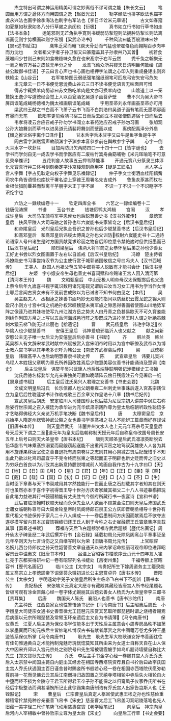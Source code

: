 <!-- { "loadSidebar": true } -->
　　杰立特出可谓之神运用精美可谓之妙离俗不谬可谓之能【朱长文云】
　　笔圆而用方谓之遒体方而用圆谓之逸【赵茝光云】
　　勒字顔法也排字欧法也描字虞永兴法也画字徐季海法也刷字右军法也【李日华诠米元章语】
　　古文如春籀如夏篆如秋隶如冬八分行草嵗之余闰也【衍极】
　　真书如立行书如行草书如走【法书本象】
　　运笔邪则无芒角执手寛则书缓弱防掣短则法拥肿防掣长则法离凘画促则字势横画疎则字形慢【梁武帝论书】
　　千种风流曰能百般滋味曰妙【窦述书赋注】
　　鹰隼乏采而翰飞戻天骨劲而气猛也翚翟偹色而翺翔百歩肉丰而力沈也
　　文者祖父字者子孙卫恒又曰篆籀盖其子孙隶艸乃其曽
　　初若食蔗喉间少甘则己末则如食橄榄味久愈在也宋髙宗于右军云然
　　秃千兔之翰聚无一毫之觔穷万谷之皮敛无半分之骨
　　龙鸾飞动众所共窥天日清明臣何敢绘【周益公跋御书佳语】子云曰言心声也书心画也相押字法谓之心印入则重规叠矩出则奔轶絶尘【山谷云】
　　右军笔势图云弱纸强笔强纸弱笔可匹危弓安矢安弓危矢
　　米元章云一日不书便觉思澁黄山谷云三日不读书便觉语言无味面目可憎
　　得苏字辄换羊肉蜀谚曰苏文熟吃羊肉是文亦可换羊肉也
　　山隂道士以一笼鵞换王逸少写道徳经会觉上人以百瓮酒乞吴道子画菩萨壁
　　曹不兴为吴大帝书屏风误笔成蝇杨徳祖为魏太祖画扇误笔成蝇
　　字用垩帚刘永年画虽垩帚亦可用
　　梁武曰王献之书白而不飞萧子云书飞而不白荆浩曰吴道子画有笔而无墨项容画有墨而无笔
　　欧阳率更见索靖书宿三日而后去阎立本视张僧繇迹宿十日而后去
　　韦孝将凌云台应召戒子孙勿学书阎立本春苑池应召戒子孙勿习画
　　张旭观公孙大娘舞剑而草书以进吴道元请裴将舞剑而壁画以成
　　离傍配禹泽分外臯【顔之推论俗字离作□泽作】
　　甘本舌字舌本甘字又曰牛是鱼字鱼是牛字
　　囘古雷字渊黙雷声故顔渊字子渊参本音叅参前在舆故参字子舆
　　心字一倒火耳水字一坎卦耳
　　目加两防贝欠两防四口一十四十一口【皆字谜也】
　　去学书而学剑自无一成去学书而学医应有二废枯竹篙舟曲筯哺物【米元晖喻笔不可意见癸辛襍识】
　　五花判舍人故事五云押韦陟能事
　　开通元寳八分篆隶三体淳化元寳真行艸三体弓剑刻秦定字汴京楼观刻燕用字【疑是工匠名】
　　术人字占宫人字舞【字占见耿定向权子字舞见乐襍録记】
　　仲子手文士衡洒血桂阳鹤觜司农牛角皆语怪也库狄干署名逆上穿锥王周署名先吉成外
　　鲁鱼亥豕甚而杖杜金根伏猎防麞甚而梨离羊芋朋字未正丁字不屈
　　不识一丁不识一个不识瞎字不识纥字也

　　六防之一録续编卷十一
　　钦定四库全书
　　六艺之一録续编卷十二　　　钱唐倪涛撰
　　书谱
　　玉台书史
　　钱塘厉鹗太鸿辑
　　宫闱
　　汉
　　孝成许皇后　大司马车骑将军平恩侯女也后聪慧善史书【汉书外戚传】
　　章徳窦皇后　扶风平陵人大司马融之曽孙也年六嵗能书亲家皆竒之【后汉书皇后纪】
　　和帝隂皇后　光烈皇后兄执金吾识之曽孙也后少聪慧善书艺【后汉书皇后纪】
　　和熹邓皇后　和熹邓皇后讳绥太傅禹之孙也父训防校尉六嵗能史书十二通诗论语家人号曰诸生是时方国贡献竞求珍丽之物自后即位悉令禁絶嵗时但供纸墨而已【后汉书皇后纪】
　　顺烈梁皇后　讳汭大将军商之女恭怀皇后弟之孙也少善女工好史书尝以烈女图画置于左右以自监戒【后汉书皇后纪】
　　冯嫽　楚主侍者冯嫽能史书习事尝持汉节为公主使行赏于城郭诸国敬信之号曰冯夫人【汉书西域传】
　　王美人　赵国人也祖父苞五官中郎将美人聪敏有才能书会计【后汉书皇后纪】
　　左姬　字小娥安帝生母也善史书喜词赋和帝赐诸王宫人因入清河第【清河孝王传】
　　魏
　　文昭甄皇后　中山无极人明帝母汉太保甄邯后也父逸上蔡令后年九嵗喜书视字辄识数用诸兄笔砚兄谓后曰汝当习女工用书为学当作女博士耶后言闻古贤女未有不览前世成败以为已诫者不知书何由见之【本传】
　　吴
　　吴主赵夫人　丞相逹之妹善书画巧妙无双能扵指间以防丝织云霞龙蛇之锦大则盈尺小则方寸宫中谓之机絶孙权常叹魏楚未夷军旅之隙思得善画者使图山川地势军阵之像逹乃进其妹权使写九州江湖方岳之势夫人曰丹青之色甚易歇灭不可久寳妾能刺绣作列国方帛之上写以五岳河海城邑行阵之形既成乃进扵吴王时人谓之针絶虽棘刺木猿云梯飞防无过此丽也【拾遗记】
　　晋
　　武元杨皇后　讳艳字琼芝农华隂人也少聪慧善书
　　安僖王皇后　讳神爱琅邪临沂人也父献之
　　献之尚新安愍公主无子唯一女后立为安僖皇后后亦善书【书断】
　　齐
　　韩兰英　韩兰英吴郡人有文辞宋孝武时献中兴赋被赏入宫宋明帝时用以为宫中职僚及武帝以为博士教六宫书学以其年老多识呼为韩公云【南史齐武穆裴后传】
　　梁
　　武徳郗皇后　讳徽髙平人也后幼明慧善隶书读史传
　　陈
　　武宣章皇后　讳要儿吴兴乌程人本姓钮父章明为章氏所养因改姓焉后少聦慧美容仪善书计能诵诗及楚词【南史】
　　后主沈皇后　讳婺华吴兴武康人也后性端静聪明强记渉猎经史工书翰
　　沈氏后徳名标婺华允光亲署独美可嘉如晚晴阵云傍日残霞注云今见署启一纸【窦臮述书赋】
　　后主皇后沈氏吴兴人君理之女善书【书史会要】
　　北魏
　　文成文明皇后冯氏　长乐信都人也父朗秦雍二州刺史坐事诛后遂入宫髙宗践位立为皇后后性聦逹学书计作劝戒歌三百余章又作皇诰十八章【魏书后妃传】
　　宣武灵皇后胡氏　安定临川人司徒国珍女也后姑为尼世宗初入讲禁中讽左右称后姿行世宗闻之召入掖廷为承华进为充华嫔肃宗践阼尊为皇太后临朝听政性聪悟多才艺略得佛经大义亲览万机手笔决断【魏书皇后传】
　　唐
　　太穆窦皇后　京兆始平人隋定州緫管神武公毅之女也善书学类髙祖之书人不能辨工篇章而好存规诫【旧唐书本传】
　　则天皇后武氏　讳曌并州文水人也上元元年髙宗号天皇皇后号天后天下谓之二圣道元年为皇太后临朝称制天授元年后自称皇帝改国号周长安五年上后号曰则天大圣皇帝【唐书本纪】
　　唐则天顺圣皇后武氏凛凛英断脱去铅华脂韦气味乘髙宗溺爱而窥觎窃起遂能不出重闱深宻之地驾驭英雄使人人各为其用不旋踵果移唐室使之善自退托有周南卷耳之志则其用心岂减古贤后妃哉惜乎不知出此乃欲以牝鸡司晨宜乎不克令终而张柬之等起而正子明辟也新史贬而传之旧史以为穷妖白首良以为训攷其出新意持臆説増减前人笔画自我作古为十九字曰□【天】□【地】□【日】囝【月】○【星】□【君】□【年】□【正】□【臣】曌【照】□【戴】□【载】□【国】□【初】□【证】□【授】□【人】□【圣】□【生】当时臣下章奏与天下书契咸用其字然独能行一世而止唐之石刻载其字者知其在则天时也虽然亦本于喜作字初得晋王导十世孙方庆者家藏其祖父二十八人书迹摹榻把玩自此笔力益进其行书骎骎稍能有丈夫胜气今御府所藏行书一夜宴诗【宣和书谱】
　　武后君临藻翰时钦顺天经而永保先业从人欲而不顾兼金注曰则天皇后沛国武氏士彠女临朝称尊号曰大周金轮皇帝时凤阁侍郎石泉王公方庆即晋朝丞相导十世孙有累代祖父书迹保传于家凡二十八人缉成一十一卷后墨制问方庆因而献焉后不欲夺志遂尽摸写留内其本加寳饰锦缋归还王氏人到于今称之右史崔融撰王氏寳章集序具载其事【窦臮述书赋】
　　荐福寺天后飞白题额崇福寺武后题额【歴代名画记】周升仙太子碑圣厯二年武后撰并行书【金石録】延载初周允元除凤阁鸾台平章事证圣元年卒则天为七言诗伤之又自缮写时以为荣【旧唐书周允元传】
　　上官昭容　名婉儿西台侍郎仪之孙天性韶警善文章自通天以来内掌诏命掞丽可观帝即位进拜昭容景云中谥惠文【旧唐书本传】
　　吕温上官昭容书楼歌序云贞元十四年友人崔仁亮于东都买得研神记一卷有昭容列名书缝处【吕衡州集】
　　千福寺额上官昭容书【歴代名画记】
　　临川公主【太宗女】　韦贵妃所生下嫁周道务主工籀隶能属文髙宗立上孝徳颂帝下诏褒荅永徽初进长公主恩赏卓异【唐书本传】
　　晋阳公主【太宗女】　字明逺幼字兕子文徳皇后所生主临帝飞白书下不能辨【唐书本传】
　　贵妃杨氏　宋张端义云真定大厯寺有藏殿其藏经皆唐宫人所书经尾题名皆极可观有涂金匣藏心经一卷字体尤婉丽其后题云善女人杨氏为大唐皇帝李三郎书【贵耳集】
　　后唐
　　魏国夫人陈氏　襄阳人也善书【唐书沙陀传】
　　南唐
　　先主种氏　江西良家女也性警悟通书记计【马令南唐书】后主昭惠后周氏　小字娥皇大司徒宗女通书史善音律尤工琵琶元宗赏其艺取所御琵琶时谓之烧槽者赐焉后病亟以元宗所赐琵琶及常臂玉环亲遗后主又自为书请薄【马令南唐书】
　　保仪黄氏　江夏人后主选为保仪书学伎能多出于天性后主属意会小周専房品秩不加苐以掌墨寳而已初元宗后主皆妙笔札博収古书有献者厚赏之宫中图籍万卷尤多钟王墨迹皆系保仪所掌【马令南唐书】
　　耿先生　耿先生军大校耿谦女好书善画往往有佳句雅通黄白之术能拘制鬼魅竒瑰恍惚莫知其所由来为女道士自称天自在山人保大中因宋齐邱以入宫元宗处之别院号曰先生常被碧霞帔手如鸟爪题诗墙壁自称比大先生【郑文寳耿先生传】
　　乔氏　李后主手书金字心经一卷赐其宫人乔氏乔氏后入太宗禁中闻国主薨自内庭出其经舍在相国寺西塔院资荐且自书扵后曰故李氏国主宫人乔氏伏遇国主百日谨舍昔时赐妾所书般若心经一卷在相国寺西塔院伏愿弥勒尊前持一花而见佛云云其后江南僧持归故国置之天禧寺塔相轮中寺后失火相轮自火中堕而经不损为金陵守王君玉所得君玉卒子孙不能保之以归甯凤子仪家乔氏所书在经后字极整洁而词甚凄惋所记止此徐锴集南唐制诰有乔氏宫人出家告岂斯人也【王铚黙记】
　　宋
　　曹皇后　仁宗曹皇后真定人枢宻使武惠王彬之孙也性慈俭重稼穑常扵禁苑种谷亲蚕善飞帛书【宋史】慈圣曹太后工飞帛盖习观昭陵落笔也先人旧藏一美字径二尺许笔势飞动用慈夀宫寳【老学庵笔记】
　　向皇后　神宗向皇后河内人宰相敏中曽孙哲宗立尊为皇太后【宋史】
　　向皇后工行草【书史会要】

